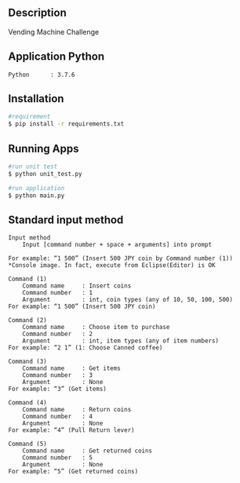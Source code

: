## Description
Vending Machine Challenge


## Application Python
    Python      : 3.7.6


## Installation
```bash
#requirement
$ pip install -r requirements.txt
```
    

## Running Apps
```bash
#run unit test
$ python unit_test.py

#run application
$ python main.py
```



## Standard input method
```
Input method
	Input [command number + space + arguments] into prompt

For example: “1 500” (Insert 500 JPY coin by Command number (1))
*Console image. In fact, execute from Eclipse(Editor) is OK

Command (1)
	Command name     : Insert coins
	Command number   : 1
	Argument         : int, coin types (any of 10, 50, 100, 500)
For example: “1 500” (Insert 500 JPY coin)

Command (2)
	Command name     : Choose item to purchase
	Command number   : 2
	Argument         : int, item types (any of item numbers)
For example: “2 1” (1: Choose Canned coffee)

Command (3)
	Command name     : Get items
	Command number   : 3
	Argument         : None
For example: “3” (Get items)

Command (4)
	Command name     : Return coins
	Command number   : 4
	Argument         : None
For example: “4” (Pull Return lever)

Command (5)
	Command name     : Get returned coins
	Command number   : 5
	Argument         : None
For example: “5” (Get returned coins)
```
